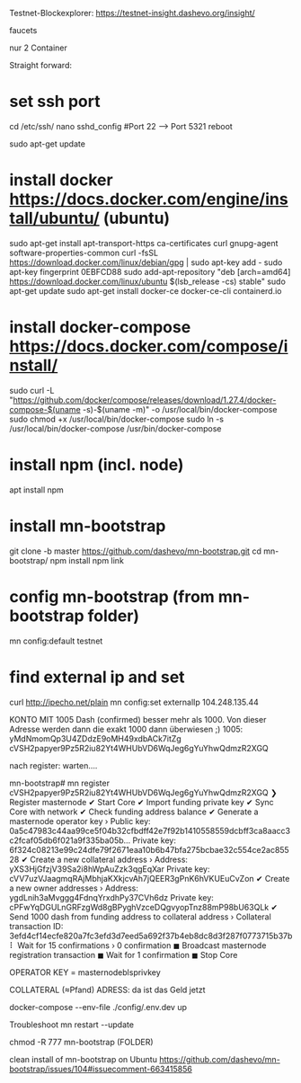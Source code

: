 
Testnet-Blockexplorer: https://testnet-insight.dashevo.org/insight/

faucets

nur 2 Container

Straight forward:
# set ssh port
cd /etc/ssh/
nano sshd_config
#Port 22 —>
Port 5321
reboot

sudo apt-get update

# install docker https://docs.docker.com/engine/install/ubuntu/ (ubuntu)
sudo apt-get install apt-transport-https ca-certificates curl gnupg-agent software-properties-common
curl -fsSL https://download.docker.com/linux/debian/gpg | sudo apt-key add -
sudo apt-key fingerprint 0EBFCD88
sudo add-apt-repository "deb [arch=amd64] https://download.docker.com/linux/ubuntu $(lsb_release -cs) stable"
sudo apt-get update
sudo apt-get install docker-ce docker-ce-cli containerd.io

# install docker-compose https://docs.docker.com/compose/install/ 
sudo curl -L "https://github.com/docker/compose/releases/download/1.27.4/docker-compose-$(uname -s)-$(uname -m)" -o /usr/local/bin/docker-compose
sudo chmod +x /usr/local/bin/docker-compose
sudo ln -s /usr/local/bin/docker-compose /usr/bin/docker-compose

# install npm (incl. node)
apt install npm

# install mn-bootstrap
git clone -b master https://github.com/dashevo/mn-bootstrap.git
cd mn-bootstrap/
npm install
npm link

# config mn-bootstrap (from mn-bootstrap folder)
mn config:default testnet
# find external ip and set
curl http://ipecho.net/plain
mn config:set externalIp 104.248.135.44



KONTO MIT 1005 Dash (confirmed)
besser mehr als 1000. Von dieser Adresse werden dann die exakt 1000 dann überwiesen ;)
1005: yMdNmomQp3U4ZDdzE9oMH49xdbACk7itZg
cVSH2papyer9Pz5R2iu82Yt4WHUbVD6WqJeg6gYuYhwQdmzR2XGQ

nach register: warten….

mn-bootstrap# mn register cVSH2papyer9Pz5R2iu82Yt4WHUbVD6WqJeg6gYuYhwQdmzR2XGQ
❯ Register masternode
  ✔ Start Core
  ✔ Import funding private key
  ✔ Sync Core with network
  ✔ Check funding address balance
  ✔ Generate a masternode operator key
    › Public key: 0a5c47983c44aa99ce5f04b32cfbdff42e7f92b1410558559dcbff3ca8aacc3c2fcaf05db6f021a9f335ba05b…
      Private key: 6f324c08213e99c24dfe79f2671eaa10b6b47bfa275bcbae32c554ce2ac85528
  ✔ Create a new collateral address
    › Address: yXS3HjGfzjV39Sa2i8hWpAuZzk3qgEqXar
      Private key: cVV7uzVJaagmqRAjMbhjaKXkjcvAh7jQEER3gPnK6hVKUEuCvZon
  ✔ Create a new owner addresses
    › Address: ygdLnih3aMvggg4FdnqYrxdhPy37CVh6dz
      Private key: cPFwYqDGULnGRFzgWd8gBPyghVzceDQgvyopTnz88mP98bU63QLk
  ✔ Send 1000 dash from funding address to collateral address
    › Collateral transaction ID: 3efd4cf14ecfe820a7fc3efd3d7eed5a692f37b4eb8dc8d3f287f0773715b37b
  ⠇ Wait for 15 confirmations
    › 0 confirmation
  ◼ Broadcast masternode registration transaction
  ◼ Wait for 1 confirmation
  ◼ Stop Core 



OPERATOR KEY = masternodeblsprivkey

COLLATERAL (≈Pfand) ADRESS: da ist das Geld jetzt 



docker-compose --env-file ./config/.env.dev up 




Troubleshoot
mn restart --update

chmod -R 777 mn-bootstrap (FOLDER)


clean install of mn-bootstrap on Ubuntu
https://github.com/dashevo/mn-bootstrap/issues/104#issuecomment-663415856

